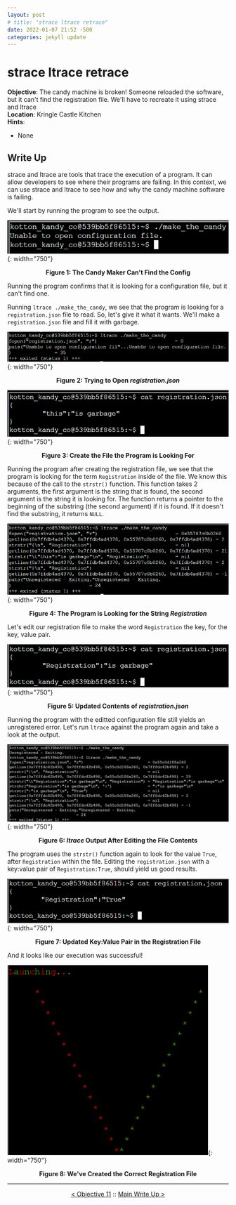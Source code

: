 ```yaml
---
layout: post
# title: "strace ltrace retrace"
date: 2022-01-07 21:52 -500
categories: jekyll update
---
```


# strace ltrace retrace

**Objective**: The candy machine is broken! Someone reloaded the software, but it can't find the registration file. We'll have to recreate it using strace and ltrace  
**Location**: Kringle Castle Kitchen  
**Hints**:   
- None

## Write Up

strace and ltrace are tools that trace the execution of a program. It can allow developers to see where their programs are failing. In this context, we can use strace and ltrace to see how and why the candy machine software is failing.  

We'll start by running the program to see the output.

![Execution Failed](/assets/img/2021_sans_hhc/term/strace_ltrace_retrace/picture_1.png){: width="750"}
<p align="center"><strong>Figure 1: The Candy Maker Can't Find the Config</strong></p>

Running the program confirms that it is looking for a configuration file, but it can't find one.  

Running `ltrace ./make_the_candy`, we see that the program is looking for a `registration.json` file to read. So, let's give it what it wants. We'll make a `registration.json` file and fill it with garbage.

![Trying to Open `registration.json`](/assets/img/2021_sans_hhc/term/strace_ltrace_retrace/picture_2.png){: width="750"}
<p align="center"><strong>Figure 2: Trying to Open <em>registration.json</em></strong></p>

![Create the File it is Looking For](/assets/img/2021_sans_hhc/term/strace_ltrace_retrace/picture_3.png){: width="750"}
<p align="center"><strong>Figure 3: Create the File the Program is Looking For</strong></p>

Running the program after creating the registration file, we see that the program is looking for the term `Registration` inside of the file. We know this because of the call to the `strstr()` function. This function takes 2 arguments, the first argument is the string that is found, the second argument is the string it is looking for. The function returns a pointer to the beginning of the substring (the second argument) if it is found. If it doesn't find the substring, it returns `NULL`. 

![Registration File Contents](/assets/img/2021_sans_hhc/term/strace_ltrace_retrace/picture_4.png){: width="750"}
<p align="center"><strong>Figure 4: The Program is Looking for the String <em>Registration</em></strong></p>

Let's edit our registration file to make the word `Registration` the key, for the key, value pair.

![Edit the Key](/assets/img/2021_sans_hhc/term/strace_ltrace_retrace/picture_5.png){: width="750"}
<p align="center"><strong>Figure 5: Updated Contents of <em>registration.json</em></strong></p>

Running the program with the editted configuration file still yields an unregistered error. Let's run `ltrace` against the program again and take a look at the output.

![What Value?](/assets/img/2021_sans_hhc/term/strace_ltrace_retrace/picture_6.png){: width="750"}
<p align="center"><strong>Figure 6: <em>ltrace</em> Output After Editing the File Contents</strong></p>

The program uses the `strstr()` function again to look for the value `True`, after `Registration` within the file. Editing the `registration.json` with a key:value pair of `Registration:True`, should yield us good results.

![New File Contents](/assets/img/2021_sans_hhc/term/strace_ltrace_retrace/picture_7.png){: width="750"}
<p align="center"><strong>Figure 7: Updated Key:Value Pair in the Registration File</strong></p>

And it looks like our execution was successful!

![New File Contents](/assets/img/2021_sans_hhc/term/strace_ltrace_retrace/picture_8.png){: width="750"}
<p align="center"><strong>Figure 8: We've Created the Correct Registration File</strong></p>

---
<p align="center"><a href="/write_ups/2021_sans_hhc/obj/2022-01-06-SANS-Holiday-Hack-Objective-11">< Objective 11</a> :: <a href="/2021-SANS-Holiday-Hack-Challenge/">Main Write Up ></a></p>